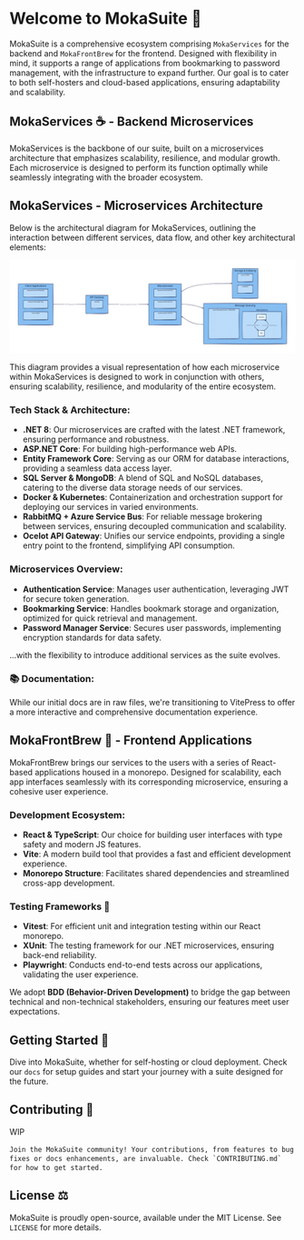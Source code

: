# Welcome to MokaSuite 🚀

MokaSuite is a comprehensive ecosystem comprising `MokaServices` for the backend and `MokaFrontBrew` for the frontend. Designed with flexibility in mind, it supports a range of applications from bookmarking to password management, with the infrastructure to expand further. Our goal is to cater to both self-hosters and cloud-based applications, ensuring adaptability and scalability.

## MokaServices ☕ - Backend Microservices

MokaServices is the backbone of our suite, built on a microservices architecture that emphasizes scalability, resilience, and modular growth. Each microservice is designed to perform its function optimally while seamlessly integrating with the broader ecosystem.

## MokaServices - Microservices Architecture

Below is the architectural diagram for MokaServices, outlining the interaction between different services, data flow, and other key architectural elements:

![MokaServices Architecture Diagram](docs/Services/Design/ArchitectureDesign.svg)

This diagram provides a visual representation of how each microservice within MokaServices is designed to work in conjunction with others, ensuring scalability, resilience, and modularity of the entire ecosystem.


### Tech Stack & Architecture:

- **.NET 8**: Our microservices are crafted with the latest .NET framework, ensuring performance and robustness.
- **ASP.NET Core**: For building high-performance web APIs.
- **Entity Framework Core**: Serving as our ORM for database interactions, providing a seamless data access layer.
- **SQL Server & MongoDB**: A blend of SQL and NoSQL databases, catering to the diverse data storage needs of our services.
- **Docker & Kubernetes**: Containerization and orchestration support for deploying our services in varied environments.
- **RabbitMQ + Azure Service Bus**: For reliable message brokering between services, ensuring decoupled communication and scalability.
- **Ocelot API Gateway**: Unifies our service endpoints, providing a single entry point to the frontend, simplifying API consumption.


### Microservices Overview:

- **Authentication Service**: Manages user authentication, leveraging JWT for secure token generation.
- **Bookmarking Service**: Handles bookmark storage and organization, optimized for quick retrieval and management.
- **Password Manager Service**: Secures user passwords, implementing encryption standards for data safety.

...with the flexibility to introduce additional services as the suite evolves.


### 📚 Documentation:

While our initial docs are in raw files, we're transitioning to VitePress to offer a more interactive and comprehensive documentation experience.

## MokaFrontBrew 🌿 - Frontend Applications

MokaFrontBrew brings our services to the users with a series of React-based applications housed in a monorepo. Designed for scalability, each app interfaces seamlessly with its corresponding microservice, ensuring a cohesive user experience.

### Development Ecosystem:

- **React & TypeScript**: Our choice for building user interfaces with type safety and modern JS features.
- **Vite**: A modern build tool that provides a fast and efficient development experience.
- **Monorepo Structure**: Facilitates shared dependencies and streamlined cross-app development.

### Testing Frameworks 🧪

- **Vitest**: For efficient unit and integration testing within our React monorepo.
- **XUnit**: The testing framework for our .NET microservices, ensuring back-end reliability.
- **Playwright**: Conducts end-to-end tests across our applications, validating the user experience.

We adopt **BDD (Behavior-Driven Development)** to bridge the gap between technical and non-technical stakeholders, ensuring our features meet user expectations.

## Getting Started 🌟

Dive into MokaSuite, whether for self-hosting or cloud deployment. Check our `docs` for setup guides and start your journey with a suite designed for the future.

## Contributing 🤝

WIP 
```
Join the MokaSuite community! Your contributions, from features to bug fixes or docs enhancements, are invaluable. Check `CONTRIBUTING.md` for how to get started.
```

## License ⚖️

MokaSuite is proudly open-source, available under the MIT License. See `LICENSE` for more details.

